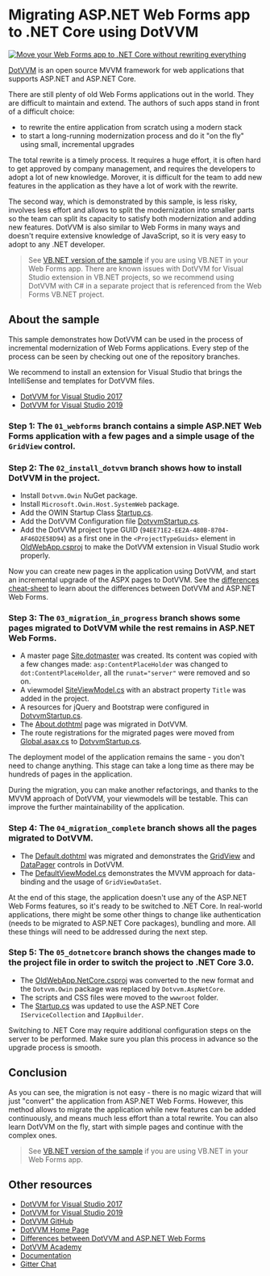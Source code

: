 # Migrating ASP.NET Web Forms app to .NET Core using DotVVM

[![Move your Web Forms app to .NET Core without rewriting everything](https://sec.ch9.ms/ch9/5b61/bfba828a-503a-4ef4-8aa0-6e827baa5b61/B321_Custom.jpg)](https://channel9.msdn.com/Events/dotnetConf/NET-Conf-2019/B321)

[DotVVM](https://github.com/riganti/dotvvm) is an open source MVVM framework for web applications that supports ASP.NET and ASP.NET Core. 

There are still plenty of old Web Forms applications out in the world. They are difficult to maintain and extend. The authors of such apps stand in front of a difficult choice:
* to rewrite the entire application from scratch using a modern stack
* to start a long-running modernization process and do it "on the fly" using small, incremental upgrades 

The total rewrite is a timely process. It requires a huge effort, it is often hard to get approved by company management, and requires the developers to adopt a lot of new knowledge. Morover, it is difficult for the team to add new features in the application as they have a lot of work with the rewrite.

The second way, which is demonstrated by this sample, is less risky, involves less effort and allows to split the modernization into smaller parts so the team can split its capacity to satisfy both modernization and adding new features. DotVVM is also similar to Web Forms in many ways and doesn't require extensive knowledge of JavaScript, so it is very easy to adopt to any .NET developer.

> See [VB.NET version of the sample](https://github.com/riganti/dotvvm-samples-webforms-migration-vbnet) if you are using VB.NET in your Web Forms app. There are known issues with DotVVM for Visual Studio extension in VB.NET projects, so we recommend using DotVVM with C# in a separate project that is referenced from the Web Forms VB.NET project.

## About the sample

This sample demonstrates how DotVVM can be used in the process of incremental modernization of Web Forms applications. Every step of the process can be seen by checking out one of the repository branches. 

We recommend to install an extension for Visual Studio that brings the IntelliSense and templates for DotVVM files.

* [DotVVM for Visual Studio 2017](https://marketplace.visualstudio.com/items?itemName=TomasHerceg.DotVVMforVisualStudio-17892)
* [DotVVM for Visual Studio 2019](https://marketplace.visualstudio.com/items?itemName=TomasHerceg.DotVVM-VSExtension2019)

### Step 1: The `01_webforms` branch contains a simple ASP.NET Web Forms application with a few pages and a simple usage of the `GridView` control.

### Step 2: The `02_install_dotvvm` branch shows how to install DotVVM in the project.

* Install `Dotvvm.Owin` NuGet package.
* Install `Microsoft.Owin.Host.SystemWeb` package.
* Add the OWIN Startup Class [Startup.cs](https://github.com/riganti/dotvvm-samples-webforms-migration/blob/02_install_dotvvm/src/OldWebApp/OldWebApp/Startup.cs).
* Add the DotVVM Configuration file [DotvvmStartup.cs](https://github.com/riganti/dotvvm-samples-webforms-migration/blob/02_install_dotvvm/src/OldWebApp/OldWebApp/DotvvmStartup.cs).
* Add the DotVVM project type GUID (`94EE71E2-EE2A-480B-8704-AF46D2E58D94`) as a first one in the `<ProjectTypeGuids>` element in [OldWebApp.csproj](https://github.com/riganti/dotvvm-samples-webforms-migration/blob/02_install_dotvvm/src/OldWebApp/OldWebApp/OldWebApp.csproj#L12) to make the DotVVM extension in Visual Studio work properly.

Now you can create new pages in the application using DotVVM, and start an incremental upgrade of the ASPX pages to DotVVM. See the [differences cheat-sheet](https://www.dotvvm.com/webforms) to learn about the differences between DotVVM and ASP.NET Web Forms.

### Step 3: The `03_migration_in_progress` branch shows some pages migrated to DotVVM while the rest remains in ASP.NET Web Forms.

* A master page [Site.dotmaster](https://github.com/riganti/dotvvm-samples-webforms-migration/blob/03_migration_in_progress/src/OldWebApp/OldWebApp/Views/Site.dotmaster) was created. Its content was copied with a few changes made: `asp:ContentPlaceHolder` was changed to `dot:ContentPlaceHolder`, all the `runat="server"` were removed and so on. 
* A viewmodel [SiteViewModel.cs](https://github.com/riganti/dotvvm-samples-webforms-migration/blob/03_migration_in_progress/src/OldWebApp/OldWebApp/ViewModels/SiteViewModel.cs) with an abstract property `Title` was added in the project. 
* A resources for jQuery and Bootstrap were configured in [DotvvmStartup.cs](https://github.com/riganti/dotvvm-samples-webforms-migration/blob/03_migration_in_progress/src/OldWebApp/OldWebApp/DotvvmStartup.cs).
* The [About.dothtml](https://github.com/riganti/dotvvm-samples-webforms-migration/blob/03_migration_in_progress/src/OldWebApp/OldWebApp/Views/About.dothtml) page was migrated in DotVVM.
* The route registrations for the migrated pages were moved from [Global.asax.cs](https://github.com/riganti/dotvvm-samples-webforms-migration/blob/03_migration_in_progress/src/OldWebApp/OldWebApp/Global.asax.cs) to [DotvvmStartup.cs](https://github.com/riganti/dotvvm-samples-webforms-migration/blob/03_migration_in_progress/src/OldWebApp/OldWebApp/DotvvmStartup.cs).

The deployment model of the application remains the same - you don't need to change anything. This stage can take a long time as there may be hundreds of pages in the application.

During the migration, you can make another refactorings, and thanks to the MVVM approach of DotVVM, your viewmodels will be testable. This can improve the further maintainability of the application.

### Step 4: The `04_migration_complete` branch shows all the pages migrated to DotVVM.

* The [Default.dothtml](https://github.com/riganti/dotvvm-samples-webforms-migration/blob/04_migration_complete/src/OldWebApp/OldWebApp/Views/Default.dothtml) was migrated and demonstrates the [GridView](https://www.dotvvm.com/docs/controls/builtin/GridView/latest) and [DataPager](https://www.dotvvm.com/docs/controls/builtin/DataPager/latest) controls in DotVVM. 
* The [DefaultViewModel.cs](https://github.com/riganti/dotvvm-samples-webforms-migration/blob/04_migration_complete/src/OldWebApp/OldWebApp/ViewModels/DefaultViewModel.cs) demonstrates the MVVM approach for data-binding and the usage of `GridViewDataSet`.

At the end of this stage, the application doesn't use any of the ASP.NET Web Forms features, so it's ready to be switched to .NET Core.
In real-world applications, there might be some other things to change like authentication (needs to be migrated to ASP.NET Core packages), bundling and more. All these things will need to be addressed during the next step.

### Step 5: The `05_dotnetcore` branch shows the changes made to the project file in order to switch the project to .NET Core 3.0.

* The [OldWebApp.NetCore.csproj](https://github.com/riganti/dotvvm-samples-webforms-migration/blob/05_dotnetcore/src/OldWebApp/OldWebApp.NetCore/OldWebApp.NetCore.csproj) was converted to the new format and the `Dotvvm.Owin` package was replaced by `Dotvvm.AspNetCore`.
* The scripts and CSS files were moved to the `wwwroot` folder.
* The [Startup.cs](https://github.com/riganti/dotvvm-samples-webforms-migration/blob/05_dotnetcore/src/OldWebApp/OldWebApp.NetCore/Startup.cs) was updated to use the ASP.NET Core `IServiceCollection` and `IAppBuilder`.

Switching to .NET Core may require additional configuration steps on the server to be performed. Make sure you plan this process in advance so the upgrade process is smooth.

## Conclusion

As you can see, the migration is not easy - there is no magic wizard that will just "convert" the application from ASP.NET Web Forms. However, this method allows to migrate the application while new features can be added continuously, and means much less effort than a total rewrite. You can also learn DotVVM on the fly, start with simple pages and continue with the complex ones. 

> See [VB.NET version of the sample](https://github.com/riganti/dotvvm-samples-webforms-migration-vbnet) if you are using VB.NET in your Web Forms app.

## Other resources

* [DotVVM for Visual Studio 2017](https://marketplace.visualstudio.com/items?itemName=TomasHerceg.DotVVMforVisualStudio-17892)
* [DotVVM for Visual Studio 2019](https://marketplace.visualstudio.com/items?itemName=TomasHerceg.DotVVM-VSExtension2019)
* [DotVVM GitHub](https://github.com/riganti/dotvvm)
* [DotVVM Home Page](https://www.dotvvm.com)
* [Differences between DotVVM and ASP.NET Web Forms](https://www.dotvvm.com/webforms)
* [DotVVM Academy](https://academy.dotvvm.com)
* [Documentation](https://www.dotvvm.com/docs)
* [Gitter Chat](https://gitter.im/riganti/dotvvm)


 

 